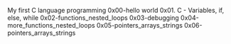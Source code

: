 My first C language programming
0x00-hello world 
0x01. C - Variables, if, else, while
0x02-functions_nested_loops
0x03-debugging
0x04-more_functions_nested_loops
0x05-pointers_arrays_strings
0x06-pointers_arrays_strings

